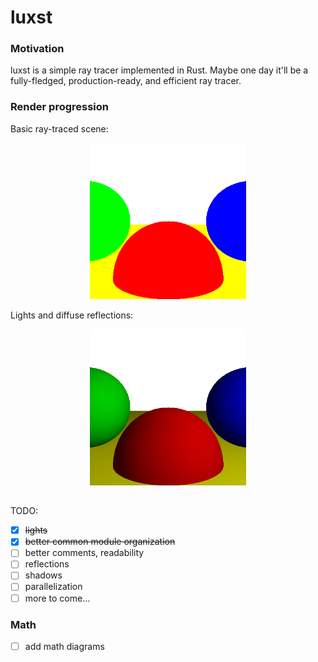# luxst
### Motivation
luxst is a simple ray tracer implemented in Rust. Maybe one day it'll be a fully-fledged, production-ready, and efficient ray tracer.

### Render progression
Basic ray-traced scene:

<p align="center">
    <img src="img/basic.png" alt="Basic Raytracing Output" width="250"/>
</p>

Lights and diffuse reflections:

<p align="center">
    <img src="img/lights.png" alt="Diffuse Reflections" width="250"/>
</p>

##

TODO:
* [x] ~~lights~~
* [x] ~~better common module organization~~
* [ ] better comments, readability
* [ ] reflections
* [ ] shadows
* [ ] parallelization
* [ ] more to come...

### Math
* [ ] add math diagrams
